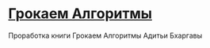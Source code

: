 # [Грокаем Алгоритмы](https://habr.com/ru/companies/piter/articles/323310/)
Проработка книги Грокаем Алгоритмы Адитьи Бхаргавы
